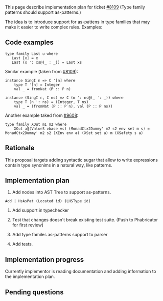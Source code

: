 
This page describe implementation plan for ticket  [\#8109](https://gitlab.staging.haskell.org/ghc/ghc/issues/8109) (Type family patterns should support as-patterns.)



The idea is to introduce support for as-pattens in type families that may make
it easier to write complex rules. Examples:


## Code examples


```
type family Last u where
   Last [x] = x
   Last (x ': xs@(_ : _)) = Last xs
```


Similar example (taken from [\#8109](https://gitlab.staging.haskell.org/ghc/ghc/issues/8109)):


```
instance SingI n => C '[n] where
    type T '[n] = Integer
    val _ = fromNat (P :: P n)

instance (SingI n, C ns) => C (n ': ns@(_ ': _)) where
    type T (n ': ns) = (Integer, T ns)
    val _ = (fromNat (P :: P n), val (P :: P ns))
```


Another example taked from [\#9608](https://gitlab.staging.haskell.org/ghc/ghc/issues/9608):


```
type family XOut m1 m2 where
    XOut a@(ValueS vbase vs) (MonadCtx2Dummy' m2 s2 env set m s) = MonadCtx2Dummy' m2 s2 (XEnv env a) (XSet set a) m (XSafety s a)
```

## Rationale



This proposal targets adding syntactic sugar that allow to write
expressions contain type synonims in a natural way, like patterns.


## Implementation plan


1. Add nodes into AST Tree to support as-patterns.

```wiki
Add | HsAsPat (Located id) (LHSType id)
```

1. Add support in typechecker

1. Test that changes doesn't break existing test suite. (Push to Phabricator for first review)

1. Add type familes as-patterns support to parser

1. Add tests.

## Implementation progress



Currently implementor is reading documentation and adding information to the implementation plan.


## Pending questions



 


